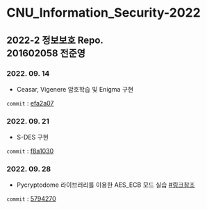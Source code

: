 # CNU_Information_Security-2022
2022-2 정보보호 Repo.  
201602058 전준영
---

### 2022. 09. 14 
- Ceasar, Vigenere 암호학습 및 Enigma 구현

```commit``` : [efa2a07](https://github.com/meoldae/CNU_Information_Security-2022-/commit/efa2a079b686673efbba85780003903cf37c8d57)

### 2022. 09. 21
- S-DES 구현

```commit``` : [f8a1030](https://github.com/meoldae/CNU_Information_Security-2022-/commit/f8a1030f9edb67eaa9139d81cf54795f84ddb50e)

### 2022. 09. 28 
- Pycryptodome 라이브러리를 이용한 AES_ECB 모드 실습     [#링크참조](https://m.blog.naver.com/PostView.naver?isHttpsRedirect=true&blogId=anakt&logNo=222000546158)

```commit``` : [5794270](https://github.com/meoldae/CNU_Information_Security-2022-/commit/5794270d82b5d6a46aca5c849b557a812e1020b2)


